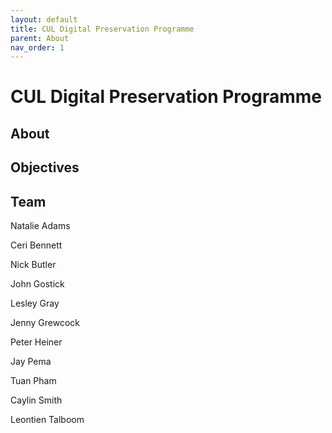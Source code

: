 ```yaml
---
layout: default
title: CUL Digital Preservation Programme
parent: About
nav_order: 1
---
```


# CUL Digital Preservation Programme


## About



## Objectives



## Team

Natalie Adams 

Ceri Bennett 

Nick Butler 

John Gostick 

Lesley Gray

Jenny Grewcock

Peter Heiner 

Jay Pema 

Tuan Pham 

Caylin Smith

Leontien Talboom 